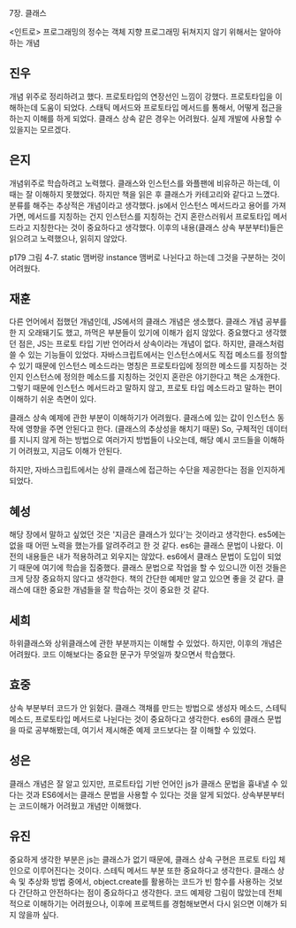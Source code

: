 7장. 클래스

<인트로>
프로그래밍의 정수는 객체 지향 프로그래밍
뒤쳐지지 않기 위해서는 알아야 하는 개념

## 진우

개념 위주로 정리하려고 했다. 프로토타입의 연장선인 느낌이 강했다. 프로토타입을 이해하는데 도움이 되었다.
스태틱 메서드와 프로토타입 메서드를 통해서, 어떻게 접근을 하는지 이해를 하게 되었다.
클래스 상속 같은 경우는 어려웠다. 실제 개발에 사용할 수 있을지는 모르겠다.

## 은지

개념위주로 학습하려고 노력했다. 클래스와 인스턴스를 와플팬에 비유하곤 하는데, 이 때는 잘 이해하지 못했었다. 하지만 책을 읽은 후 클래스가 카테고리와 같다고 느꼈다.
분류를 해주는 추상적은 개념이라고 생각했다.
js에서 인스턴스 메서드라고 용어를 가져가면, 메서드를 지칭하는 건지 인스턴스를 지칭하는 건지 혼란스러워서 프로토타입 메서드라고 지칭한다는 것이 중요하다고 생각했다.
이후의 내용(클래스 상속 부분부터)들은 읽으려고 노력했으나, 읽히지 않았다.

p179 그림 4-7. static 맴버랑 instance 맴버로 나뉜다고 하는데 그것을 구분하는 것이 어려웠다.

## 재훈

다른 언어에서 접했던 개념인데, JS에서의 클래스 개념은 생소했다. 클래스 개념 공부를 한 지 오래돼기도 했고, 까먹은 부분들이 있기에 이해가 쉽지 않았다.
중요했다고 생각했던 점은, JS는 프로토 타입 기반 언어라서 상속이라는 개념이 없다. 하지만, 클래스처럼 쓸 수 있는 기능들이 있었다.
자바스크립트에서는 인스턴스에서도 직접 메소드를 정의할 수 있기 때문에 인스턴스 메소드라는 명칭은 프로토타입에 정의한 메소드를 지칭하는 것인지 인스턴스에 정의한 메소드를 지칭하는 것인지 혼란은 야기한다고 책은 소개한다.
그렇기 때문에 인스턴스 메서드라고 말하지 않고, 프로토 타입 메소드라고 말하는 편이 이해하기 쉬운 측면이 있다.

클래스 상속 예제에 관한 부분이 이해하기가 어려웠다. 클래스에 있는 값이 인스턴스 동작에 영향을 주면 안된다고 한다. (클래스의 추상성을 해치기 때문)
So, 구체적인 데이터를 지니지 않게 하는 방법으로 여러가지 방법들이 나오는데, 해당 예시 코드들을 이해하기 어려웠고, 지금도 이해가 안된다.

하지만, 자바스크립트에서는 상위 클래스에 접근하는 수단을 제공한다는 점을 인지하게 되었다.

## 혜성

해당 장에서 말하고 싶었던 것은 '지금은 클래스가 있다'는 것이라고 생각한다. es5에는 없을 때 어떤 노력을 했는가를 알려주려고 한 것 같다. es6는 클래스 문법이 나왔다.
이전의 내용들은 내가 적용하려고 외우지는 않았다. es6에서 클래스 문법이 도입이 되었기 때문에 여기에 학습을 집중했다.
클래스 문법으로 작업을 할 수 있으니깐 이전 것들은 크게 당장 중요하지 않다고 생각한다. 책의 간단한 예제만 알고 있으면 좋을 것 같다.
클래스에 대한 중요한 개념들을 잘 학습하는 것이 중요한 것 같다.

## 세희

하위클래스와 상위클래스에 관한 부분까지는 이해할 수 있었다. 하지만, 이후의 개념은 어려웠다. 코드 이해보다는 중요한 문구가 무엇일까 찾으면서 학습했다.

## 효중

상속 부분부터 코드가 안 읽혔다. 클래스 객채를 만드는 방법으로 생성자 메소드, 스테틱 메소드, 프로토타입 메서드로 나뉜다는 것이 중요하다고 생각한다.
es6의 클래스 문법을 따로 공부해봤는데, 여기서 제시해준 예제 코드보다는 잘 이해할 수 있었다.

## 성은

클래스 개념은 잘 알고 있지만, 프로트타입 기반 언어인 js가 클래스 문법을 흉내낼 수 있다는 것과 ES6에서는 클래스 문법을 사용할 수 있다는 것을 알게 되었다.
상속부분부터는 코드이해가 어려웠고 개념만 이해했다.

## 유진

중요하게 생각한 부분은 js는 클래스가 없기 때문에, 클래스 상속 구현은 프로토 타입 체인으로 이루어진다는 것이다.
스테틱 메서드 부분 또한 중요하다고 생각한다.
클래스 상속 및 추상화 방법 중에서, object.create를 활용하는 코드가 빈 함수를 사용하는 것보다 간단하고 안전하다는 점이 중요하다고 생각한다.
코드 예제랑 그림이 많았는데 전체적으로 이해하기는 어려웠으나, 이후에 프로젝트를 경험해보면서 다시 읽으면 이해가 되지 않을까 싶다.
